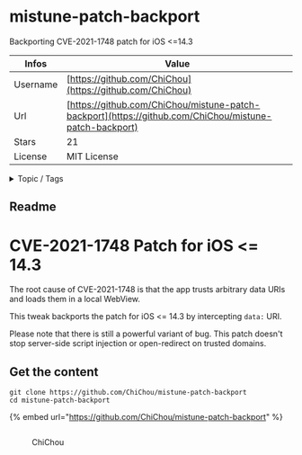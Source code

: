 # mistune-patch-backport

Backporting CVE-2021-1748 patch for iOS <=14.3

| Infos    | Value                                                              |
| -------- | -------------------------------------------------------------------|
| Username | [https://github.com/ChiChou](https://github.com/ChiChou) |
| Url      | [https://github.com/ChiChou/mistune-patch-backport](https://github.com/ChiChou/mistune-patch-backport)                                               |
| Stars    | 21                                                          |
| License  | MIT License                                                        |

<details>

<summary>Topic / Tags</summary>



</details>

## Readme

# CVE-2021-1748 Patch for iOS <= 14.3

The root cause of CVE-2021-1748 is that the app trusts arbitrary data URIs and loads them in a local WebView.

This tweak backports the patch for iOS <= 14.3 by intercepting `data:` URI.

Please note that there is still a powerful variant of bug. This patch doesn't stop server-side script injection or open-redirect on trusted domains.


## Get the content

```
git clone https://github.com/ChiChou/mistune-patch-backport
cd mistune-patch-backport
```

{% embed url="https://github.com/ChiChou/mistune-patch-backport" %}

<figure><img src="https://avatars.githubusercontent.com/u/2802045?v=4" alt=""><figcaption><p>ChiChou</p></figcaption></figure>
